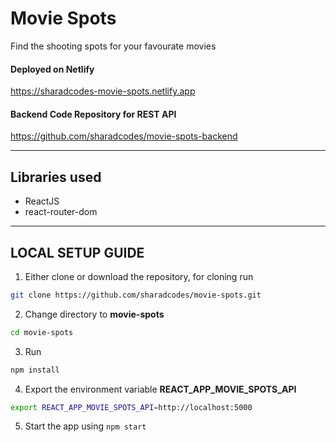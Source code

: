 # Movie Spots
Find the shooting spots for your favourate movies

#### Deployed on Netlify
https://sharadcodes-movie-spots.netlify.app

#### Backend Code Repository for REST API
https://github.com/sharadcodes/movie-spots-backend

---

## Libraries used

* ReactJS
* react-router-dom

---

## LOCAL SETUP GUIDE

1. Either clone or download the repository, for cloning run
  ```bash
  git clone https://github.com/sharadcodes/movie-spots.git
  ```
2. Change directory to **movie-spots**
  ```bash
  cd movie-spots
  ```
3. Run 
  ```bash
  npm install
  ```
4. Export the environment variable **REACT_APP_MOVIE_SPOTS_API**
  ```bash
  export REACT_APP_MOVIE_SPOTS_API=http://localhost:5000
  ```
5. Start the app using `npm start`
